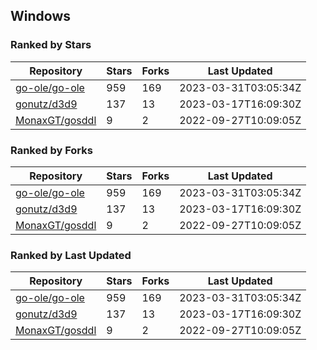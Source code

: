 ## Windows

### Ranked by Stars

| Repository | Stars | Forks | Last Updated |
|------------|-------|-------|--------------|
| [go-ole/go-ole](https://github.com/go-ole/go-ole) | 959 | 169 | 2023-03-31T03:05:34Z |
| [gonutz/d3d9](https://github.com/gonutz/d3d9) | 137 | 13 | 2023-03-17T16:09:30Z |
| [MonaxGT/gosddl](https://github.com/MonaxGT/gosddl) | 9 | 2 | 2022-09-27T10:09:05Z |

### Ranked by Forks

| Repository | Stars | Forks | Last Updated |
|------------|-------|-------|--------------|
| [go-ole/go-ole](https://github.com/go-ole/go-ole) | 959 | 169 | 2023-03-31T03:05:34Z |
| [gonutz/d3d9](https://github.com/gonutz/d3d9) | 137 | 13 | 2023-03-17T16:09:30Z |
| [MonaxGT/gosddl](https://github.com/MonaxGT/gosddl) | 9 | 2 | 2022-09-27T10:09:05Z |

### Ranked by Last Updated

| Repository | Stars | Forks | Last Updated |
|------------|-------|-------|--------------|
| [go-ole/go-ole](https://github.com/go-ole/go-ole) | 959 | 169 | 2023-03-31T03:05:34Z |
| [gonutz/d3d9](https://github.com/gonutz/d3d9) | 137 | 13 | 2023-03-17T16:09:30Z |
| [MonaxGT/gosddl](https://github.com/MonaxGT/gosddl) | 9 | 2 | 2022-09-27T10:09:05Z |


